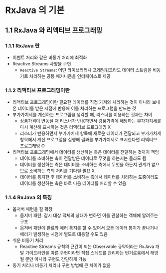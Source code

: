 # RxJava 의 기본

## 1.1 RxJava 와 리액티브 프로그래밍

### 1.1.1 RxJava 란

- 이벤트 처리와 같은 비동기 처리에 최적화
- Reactive Streams 사양을 구현
  - `Reactive Streams`: 어떤 라이브러리나 프레임워크라도 데이터 스트림을 비동기로 처리하는 공통 매커니즘을 인터페이스로 제공

### 1.1.2 리액티브 프로그래밍이란

- 리액티브 프로그래밍이란 필요한 데이터를 직접 가져와 처리하는 것이 아니라 보내온 데이터를 받은 시점에 반응해 이를 처리하는 프로그램을 만드는 것
- 부가가치세를 계산하는 프로그램을 생각할 때, 리스너를 이용하는 것과는 차이
  - 상품가격이 변동될 때 리스너가 반응하면서 강품가격에 해당하는 부가가치세를 다시 계산해 표시하는 것은 리액티브 프로그래밍 X
  - 리스너가 반응하면서 부가가치세 항목에 새로운 데이터가 전달되고 부가가치세 항목에서 계산 프로그램을 실행해 결과를 부가가치세로 표시한다면 리액티브 프로그래밍 O
- 리액티브 프로그래밍에서 데이터를 생산하는 측은 데이터를 전달하는 것까지 책임
  - 데이터를 소비하는 측이 전달받은 데이터로 무엇을 하는지는 몰라도 됨
  - 데이터를 생산하는 측은 데이터를 소비하는 측에서 무엇을 하든지 관계가 없으므로 소비하는 측의 처리를 기다릴 필요 X 
  - 데이터를 통지한 후 데이터를 소비하는 측에서 데이터를 처리하는 도중이라도 데이터를 생산하는 측은 바로 다음 데이터를 처리할 수 있음

### 1.1.4 RxJava 의 특징

- 옵저버 패턴을 잘 확장
  - 옵저버 패턴: 감시 대상 객체의 상태가 변하면 이를 관찰하는 객체에 알려주는 구조
  - 옵저버 패턴에 완료와 에러 통지를 할 수 있어서 모든 데이터 통지가 끝나거나 에러가 발생하는 시점에 별도로 대응할 수도 있음
- 쉬운 비동기 처리
  - Reactive Streams 규칙의 근간이 되는 Observable 규약이라는 RxJava 개발 가이드라인을 따른 구현이라면 직접 스레드를 관리하는 번거로움에서 해방될 뿐만 아니라 구현도 간단하게 가능 
- 동기 처리나 비동기 처리나 구현 방법에 큰 차이가 없음

